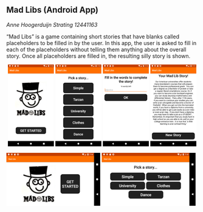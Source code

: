 ## Mad Libs (Android App)


*Anne Hoogerduijn Strating*
*12441163*

“Mad Libs” is a game containing short stories that have blanks called placeholders to be filled in by the user. In this app, the user 
is asked to fill in each of the placeholders without telling them anything about the overall story. Once all placeholders are 
filled in, the resulting silly story is shown.

<p align="center">
  <img src="https://github.com/AnneHS/MadLibs/blob/master/app/doc/start_portrait.png" height="5%" width="24%"/> <img
  src="https://github.com/AnneHS/MadLibs/blob/master/app/doc/choose_portrait.png" height="5%" width="24%"/> <img 
  src="https://github.com/AnneHS/MadLibs/blob/master/app/doc/write_portrait.png" height="5%" width="24%"/> <img 
  src="https://github.com/AnneHS/Madlibs/blob/master/app/doc/story_portrait.png" height="5%" width="24%"/>     
  
  <img src="https://github.com/AnneHS/MadLibs/blob/master/app/doc/start_landscape.png" height="20%" width="49%"/> <img 
  src="https://github.com/AnneHS/MadLibs/blob/master/app/doc/choose_landscape.png" height="20%" width="49%"/> 
</p>
